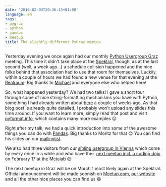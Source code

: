 ```yaml
---
date: '2016-02-03T20:36:15+01:00'
language: en
tags:
- pygraz
- python
- pandas
- meetup
title: The slightly different PyGraz meetup
---
```


Yesterday evening we once again had our monthly [Python Usergroup Graz][pygraz]
meeting. This time it didn't take place at the [Spektral][], though, as at the
last second (well, a week ago...) a schedule collision happened and the nice
folks behind that association had to use that room for themselves. Luckily,
within a couple of hours we had found a new venue for that evening at the
[Realraum][]!  Big thanks to [Michael][] and everyone else who helped here!

So, what happened yesterday? We had two talks! I gave a short tour through some
of nice string-formatting mechanisms you have with Python, something I had
already written about [here][] a couple of weeks ago. As that blog post is
already quite detailed, I probably won't upload any slides this time around. If
you want to learn more, simply read that post and visit [pyformat.info][], which
contains many more examples 😉

Right after my talk, we had a quick introduction into some of the awesome things
you can do with [Pandas][]. Big thanks to Moritz for that 😊 You can find his
slides on our [mailinglist][].

[mailinglist]: https://groups.google.com/forum/#!topic/python-graz/Tb4c3EpFp3E

We also had three visitors from our [sibling usergroup in Vienna][vie] which
come by every once in a while and who have their
[next meetup incl. a coding dojo][pyv] on February 17 at the Metalab 😊

The next meetup in Graz will be on March 1 most likely again at the
Spektral. Official announcement will be made soonish on [Meetup.com][],
[our website][pygraz] and all the other nice places you can find us 😃

[Michael]: https://plus.google.com/+MichaelGebetsroither
[pygraz]: https://pygraz.org
[realraum]: https://realraum.at
[spektral]: http://spektral.at/
[here]: https://zerokspot.com/weblog/2015/12/31/new-string-formatting-in-python/
[pyformat.info]: https://pyformat.info/
[Pandas]: http://pandas.pydata.org/
[meetup.com]: http://www.meetup.com/PyGRAZ/
[pyv]: http://www.meetup.com/PYUGAT/events/228288395/
[vie]: http://pyug.at/

